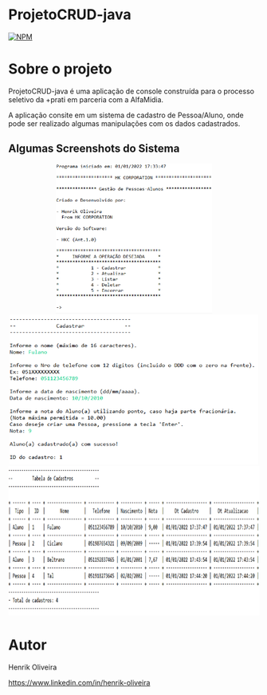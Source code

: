 # ProjetoCRUD-java
[![NPM](https://img.shields.io/npm/l/react)](https://github.com/henrik-olvr/ProjetoCRUD-java/blob/main/LICENSE) 

# Sobre o projeto

ProjetoCRUD-java é uma aplicação de console construída para o processo seletivo da +prati em parceria com a AlfaMidia.

A aplicação consite em um sistema de cadastro de Pessoa/Aluno, onde pode ser realizado algumas manipulações com os dados cadastrados.

## Algumas Screenshots do Sistema

<div align="center" height="900px">
  <img src="assets/toreadme/menuprincipal.png" height="300px">
  <img src="assets/toreadme/cadastroaluno.png" height="300px">
  <img src="assets/toreadme/tabelacadastros.png" height="300px" width="820px">
</div>

# Autor

Henrik Oliveira

https://www.linkedin.com/in/henrik-oliveira
